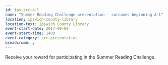 ```yaml
---
id: ips-src-a-l
name: "Summer Reading Challenge presentation - surnames beginning A-L"
location: ipswich-county-library
location-text: Ipswich County Library
event-start-date: 2017-09-09
event-start-time: 1400
event-category: src-presentation
breadcrumb: y
---
```


Receive your reward for participating in the Summer Reading Challenge.
